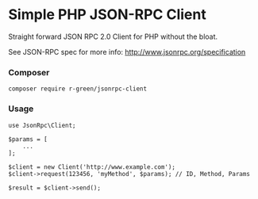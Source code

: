 # Simple PHP JSON-RPC Client

Straight forward JSON RPC 2.0 Client for PHP without the bloat.

See JSON-RPC spec for more info:
http://www.jsonrpc.org/specification

### Composer

```
composer require r-green/jsonrpc-client
```

### Usage

```
use JsonRpc\Client;

$params = [
    ...
];

$client = new Client('http://www.example.com');
$client->request(123456, 'myMethod', $params); // ID, Method, Params

$result = $client->send();
```

